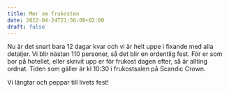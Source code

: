 ```yaml
---
title: Mer om frukosten
date: 2022-04-24T21:56:00+02:00
draft: false
---
```

Nu är det snart bara 12 dagar kvar och vi är helt uppe i fixande med alla detaljer. Vi blir nästan 110 personer, så det blir en ordentlig fest. För er som bor på hotellet, eller skrivit upp er för frukost dagen efter, så är allting ordnat. Tiden som gäller är kl 10:30 i frukostsalen på Scandic Crown.

Vi längtar och peppar till livets fest!